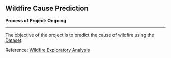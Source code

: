 ## Wildfire Cause Prediction

**Process of Project: Ongoing**

---
The objective of the project is to predict the cause of wildfire using the [Dataset](https://www.kaggle.com/datasets/rtatman/188-million-us-wildfires/data).

Reference:
[Wildfire Exploratory Analysis](https://www.kaggle.com/code/captcalculator/wildfire-exploratory-analysis/report)

